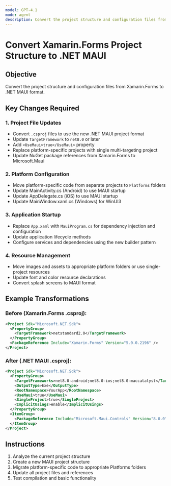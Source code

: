 ```yaml
---
model: GPT-4.1
mode: agent
description: Convert the project structure and configuration files from Xamarin.Forms to .NET MAUI format.
---
```


# Convert Xamarin.Forms Project Structure to .NET MAUI

## Objective
Convert the project structure and configuration files from Xamarin.Forms to .NET MAUI format.

## Key Changes Required

### 1. Project File Updates
- Convert `.csproj` files to use the new .NET MAUI project format
- Update `TargetFramework` to `net8.0` or later
- Add `<UseMaui>true</UseMaui>` property
- Replace platform-specific projects with single multi-targeting project
- Update NuGet package references from Xamarin.Forms to Microsoft.Maui

### 2. Platform Configuration
- Move platform-specific code from separate projects to `Platforms` folders
- Update MainActivity.cs (Android) to use MAUI startup
- Update AppDelegate.cs (iOS) to use MAUI startup
- Update MainWindow.xaml.cs (Windows) for WinUI3

### 3. Application Startup
- Replace `App.xaml` with `MauiProgram.cs` for dependency injection and configuration
- Update application lifecycle methods
- Configure services and dependencies using the new builder pattern

### 4. Resource Management
- Move images and assets to appropriate platform folders or use single-project resources
- Update font and color resource declarations
- Convert splash screens to MAUI format

## Example Transformations

### Before (Xamarin.Forms .csproj):
```xml
<Project Sdk="Microsoft.NET.Sdk">
  <PropertyGroup>
    <TargetFramework>netstandard2.0</TargetFramework>
  </PropertyGroup>
  <PackageReference Include="Xamarin.Forms" Version="5.0.0.2196" />
</Project>
```

### After (.NET MAUI .csproj):
```xml
<Project Sdk="Microsoft.NET.Sdk">
  <PropertyGroup>
    <TargetFrameworks>net8.0-android;net8.0-ios;net8.0-maccatalyst</TargetFrameworks>
    <OutputType>Exe</OutputType>
    <RootNamespace>YourApp</RootNamespace>
    <UseMaui>true</UseMaui>
    <SingleProject>true</SingleProject>
    <ImplicitUsings>enable</ImplicitUsings>
  </PropertyGroup>
  <ItemGroup>
    <PackageReference Include="Microsoft.Maui.Controls" Version="8.0.0" />
  </ItemGroup>
</Project>
```

## Instructions
1. Analyze the current project structure
2. Create a new MAUI project structure
3. Migrate platform-specific code to appropriate Platforms folders
4. Update all project files and references
5. Test compilation and basic functionality

